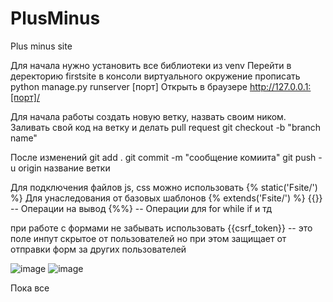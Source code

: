 # PlusMinus
Plus minus site

Для начала нужно установить все библиотеки из venv
Перейти в деректорию firstsite
в консоли виртуального окружение прописать python manage.py runserver [порт]
Открыть в браузере http://127.0.0.1:[порт]/


Для начала работы создать новую ветку, назвать своим ником.
Заливать свой код на ветку и делать pull request
git checkout -b "branch name"

После изменений
git add .
git commit -m "сообщение комиита"
git push -u origin название ветки

Для подключения файлов js, css можно использовать {% static('Fsite/') %}
Для унаследования от базовых шаблонов {% extends('Fsite/') %}
{{}} -- Операции на вывод
{%%} -- Операции для for while if и тд

при работе с формами не забывать использовать {{csrf_token}} -- это поле инпут скрытое от пользователей но при этом защищает от отправки форм за других пользователей

![image](https://user-images.githubusercontent.com/87126594/206483525-bff2303d-2881-4f21-9365-330955e96599.png)
![image](https://user-images.githubusercontent.com/87126594/206483539-6d790ec0-5965-40f0-b060-6d394ac3fa97.png)


Пока все
